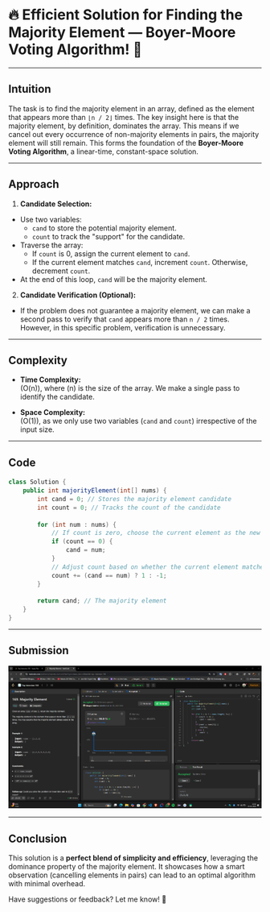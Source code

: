 # **🔥 Efficient Solution for Finding the Majority Element — Boyer-Moore Voting Algorithm! 🚀**

---

## **Intuition**
The task is to find the majority element in an array, defined as the element that appears more than `⌊n / 2⌋` times. The key insight here is that the majority element, by definition, dominates the array. This means if we cancel out every occurrence of non-majority elements in pairs, the majority element will still remain. This forms the foundation of the **Boyer-Moore Voting Algorithm**, a linear-time, constant-space solution.

---

## **Approach**
1. **Candidate Selection:**
  - Use two variables:
    - `cand` to store the potential majority element.
    - `count` to track the "support" for the candidate.
  - Traverse the array:
    - If `count` is 0, assign the current element to `cand`.
    - If the current element matches `cand`, increment `count`. Otherwise, decrement `count`.
  - At the end of this loop, `cand` will be the majority element.

2. **Candidate Verification (Optional):**
  - If the problem does not guarantee a majority element, we can make a second pass to verify that `cand` appears more than `n / 2` times. However, in this specific problem, verification is unnecessary.

---

## **Complexity**
- **Time Complexity:**  
  \(O(n)\), where \(n\) is the size of the array. We make a single pass to identify the candidate.

- **Space Complexity:**  
  \(O(1)\), as we only use two variables (`cand` and `count`) irrespective of the input size.

---

## **Code**
```java
class Solution {
    public int majorityElement(int[] nums) {
        int cand = 0; // Stores the majority element candidate
        int count = 0; // Tracks the count of the candidate

        for (int num : nums) {
            // If count is zero, choose the current element as the new candidate
            if (count == 0) {
                cand = num;
            }
            // Adjust count based on whether the current element matches the candidate
            count += (cand == num) ? 1 : -1;
        }

        return cand; // The majority element
    }
}
```

---

## **Submission**
![Screenshot of the Submission](MajorityElement.png)

---

## **Conclusion**
This solution is a **perfect blend of simplicity and efficiency**, leveraging the dominance property of the majority element. It showcases how a smart observation (cancelling elements in pairs) can lead to an optimal algorithm with minimal overhead.

Have suggestions or feedback? Let me know! 🚀